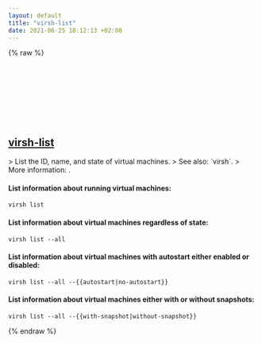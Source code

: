 ```yaml
---
layout: default
title: "virsh-list"
date: 2021-06-25 18:12:13 +02:00
---
```

{% raw %}
<h2 id="virsh-list">
  <a href="/en/common/virsh-list.html">virsh-list</a> <a href="#virsh-list"><svg class="icon">
    <use href="/assets/images/unicode_sprite.svg#link" />
  </svg></a>
</h2>
> List the ID, name, and state of virtual machines.
> See also: `virsh`.
> More information: <https://manned.org/virsh>.

#### List information about running virtual machines:
```shell
virsh list
```
#### List information about virtual machines regardless of state:
```shell
virsh list --all
```
#### List information about virtual machines with autostart either enabled or disabled:
```shell
virsh list --all --{{autostart|no-autostart}}
```
#### List information about virtual machines either with or without snapshots:
```shell
virsh list --all --{{with-snapshot|without-snapshot}}
```
{% endraw %}